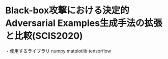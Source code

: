 # Black-box攻撃における決定的Adversarial Examples生成手法の拡張と比較(SCIS2020)

・使用するライブラリ
  numpy
  matplotlib
  tensorflow
